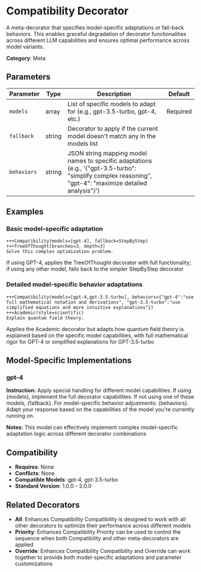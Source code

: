 # Compatibility Decorator

A meta-decorator that specifies model-specific adaptations or fall-back behaviors. This enables graceful degradation of decorator functionalities across different LLM capabilities and ensures optimal performance across model variants.

**Category**: Meta

## Parameters

| Parameter | Type | Description | Default |
|-----------|------|-------------|--------|
| `models` | array | List of specific models to adapt for (e.g., gpt-3.5-turbo, gpt-4, etc.) | Required |
| `fallback` | string | Decorator to apply if the current model doesn't match any in the models list |  |
| `behaviors` | string | JSON string mapping model names to specific adaptations (e.g., '{"gpt-3.5-turbo": "simplify complex reasoning", "gpt-4": "maximize detailed analysis"}') |  |

## Examples

### Basic model-specific adaptation

```
+++Compatibility(models=[gpt-4], fallback=StepByStep)
+++TreeOfThought(branches=3, depth=3)
Solve this complex optimization problem.
```

If using GPT-4, applies the TreeOfThought decorator with full functionality; if using any other model, falls back to the simpler StepByStep decorator

### Detailed model-specific behavior adaptations

```
+++Compatibility(models=[gpt-4,gpt-3.5-turbo], behaviors={"gpt-4":"use full mathematical notation and derivations", "gpt-3.5-turbo":"use simplified equations and more intuitive explanations"})
+++Academic(style=scientific)
Explain quantum field theory.
```

Applies the Academic decorator but adapts how quantum field theory is explained based on the specific model capabilities, with full mathematical rigor for GPT-4 or simplified explanations for GPT-3.5-turbo

## Model-Specific Implementations

### gpt-4

**Instruction:** Apply special handling for different model capabilities. If using {models}, implement the full decorator capabilities. If not using one of these models, {fallback}. For model-specific behavior adjustments: {behaviors}. Adapt your response based on the capabilities of the model you're currently running on.

**Notes:** This model can effectively implement complex model-specific adaptation logic across different decorator combinations


## Compatibility

- **Requires**: None
- **Conflicts**: None
- **Compatible Models**: gpt-4, gpt-3.5-turbo
- **Standard Version**: 1.0.0 - 2.0.0

## Related Decorators

- **All**: Enhances Compatibility Compatibility is designed to work with all other decorators to optimize their performance across different models
- **Priority**: Enhances Compatibility Priority can be used to control the sequence when both Compatibility and other meta-decorators are applied
- **Override**: Enhances Compatibility Compatibility and Override can work together to provide both model-specific adaptations and parameter customizations
